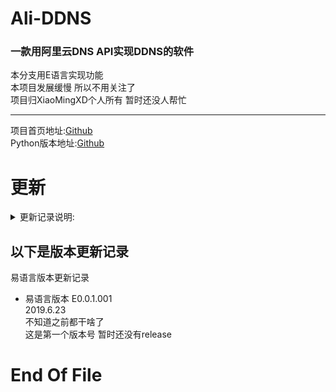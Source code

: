 # Ali-DDNS

### 一款用阿里云DNS API实现DDNS的软件

本分支用E语言实现功能  
本项目发展缓慢 所以不用关注了  
项目归XiaoMingXD个人所有 暂时还没人帮忙

---

项目首页地址:[Github](https://github.com/XiaoMingXD/Ali-DDNS/tree/master)  
Python版本地址:[Github](https://github.com/XiaoMingXD/Ali-DDNS/tree/Python)

# 更新
<details>
<summary markdown="span">更新记录说明:
</summary>
* 打算每提交一次就增加一次末尾的三位版本号
* 每实现一个功能就增加一次第三个版本号 
* 每完成一个界面就增加一次第二个版本号 
* 软件完成时将首位版本号改为1
* 特大更新时首位版本号增加1 
* 这个地方会混合更新易语言和Python版本的更新记录
* 在易语言和Python自己的分支下会有单独的更新记录
</details>

## 以下是版本更新记录
易语言版本更新记录
* 易语言版本 E0.0.1.001  
2019.6.23  
不知道之前都干啥了  
这是第一个版本号 暂时还没有release

# End Of File
